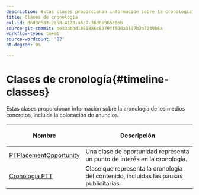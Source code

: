 ```yaml
---
description: Estas clases proporcionan información sobre la cronología de los medios concretos, incluida la colocación de anuncios.
title: Clases de cronología
exl-id: d6d3c683-2a58-4128-a5c7-36d0a965c0eb
source-git-commit: be43bbbd1051886c8979ff590a3197b2a7249b6a
workflow-type: tm+mt
source-wordcount: '82'
ht-degree: 0%

---
```


# Clases de cronología{#timeline-classes}

Estas clases proporcionan información sobre la cronología de los medios concretos, incluida la colocación de anuncios.

<table frame="all" colsep="1" rowsep="1" id="table_6752E908BA6546549619994A3F7D5F87"> 
 <thead> 
  <tr rowsep="1"> 
   <th colname="1" class="entry"> Nombre </th> 
   <th colname="2" class="entry"> <p>Descripción </p> </th> 
  </tr> 
 </thead>
 <tbody> 
  <tr rowsep="1"> 
   <td colname="1"> <a href="https://help.adobe.com/en_US/primetime/api/psdk/appledoc/Classes/PTPlacementOpportunity.html" format="html" scope="external"> PTPlacementOpportunity</a> </td> 
   <td colname="2"> Una clase de oportunidad representa un punto de interés en la cronología. </td> 
  </tr> 
  <tr rowsep="1"> 
   <td colname="1"><a href="https://help.adobe.com/en_US/primetime/api/psdk/appledoc/Classes/PTTimeline.html" format="html" scope="external"> Cronología PTT</a> </td> 
   <td colname="2"> Clase que representa la cronología del contenido, incluidas las pausas publicitarias. </td> 
  </tr> 
 </tbody> 
</table>
